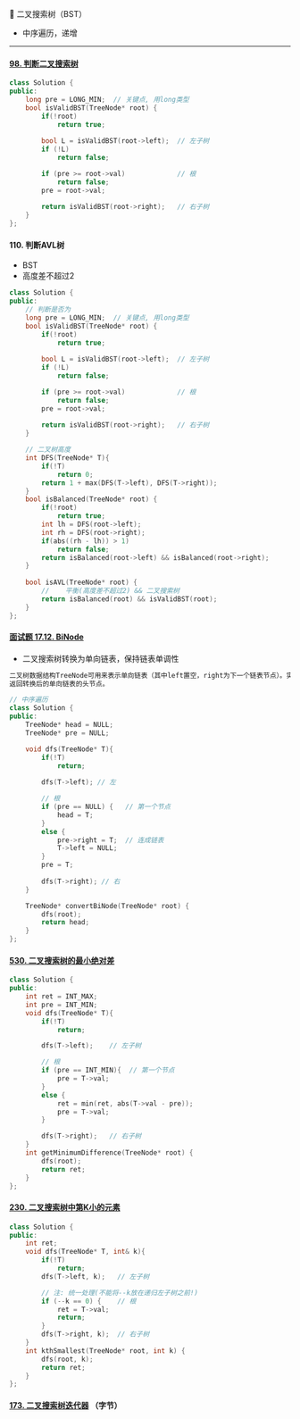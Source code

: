 :slightly_smiling_face: 二叉搜索树（BST）

- 中序遍历，递增

---

#### [98. 判断二叉搜索树](https://leetcode-cn.com/problems/validate-binary-search-tree/)

```c++
class Solution {
public:
    long pre = LONG_MIN;  // 关键点, 用long类型
    bool isValidBST(TreeNode* root) {
        if(!root)
            return true;
        
        bool L = isValidBST(root->left);  // 左子树
        if (!L)
            return false;

        if (pre >= root->val)             // 根
            return false;
        pre = root->val;
        
        return isValidBST(root->right);   // 右子树
    }
};
```

#### 110. 判断AVL树

- BST
- 高度差不超过2

```c++
class Solution {
public:
    // 判断是否为
    long pre = LONG_MIN;  // 关键点, 用long类型
    bool isValidBST(TreeNode* root) {
        if(!root)
            return true;
        
        bool L = isValidBST(root->left);  // 左子树
        if (!L)
            return false;

        if (pre >= root->val)             // 根
            return false;
        pre = root->val;
        
        return isValidBST(root->right);   // 右子树
    }

    // 二叉树高度
    int DFS(TreeNode* T){
        if(!T)
            return 0;
        return 1 + max(DFS(T->left), DFS(T->right));
    }
    bool isBalanced(TreeNode* root) {
        if(!root)
            return true;
        int lh = DFS(root->left);
        int rh = DFS(root->right);
        if(abs((rh - lh)) > 1)
            return false;
        return isBalanced(root->left) && isBalanced(root->right);
    }
    
    bool isAVL(TreeNode* root) {
        //    平衡(高度差不超过2) && 二叉搜索树
    	return isBalanced(root) && isValidBST(root);
    }
};
```



#### [面试题 17.12. BiNode](https://leetcode-cn.com/problems/binode-lcci/)

- 二叉搜索树转换为单向链表，保持链表单调性

```c++
二叉树数据结构TreeNode可用来表示单向链表（其中left置空，right为下一个链表节点）。实现一个方法，把二叉搜索树转换为单向链表，要求依然符合二叉搜索树的性质，转换操作应是原址的，也就是在原始的二叉搜索树上直接修改。
返回转换后的单向链表的头节点。
```

```c++
// 中序遍历
class Solution {
public:
    TreeNode* head = NULL;
    TreeNode* pre = NULL;

    void dfs(TreeNode* T){
        if(!T)
            return;
        
        dfs(T->left); // 左

        // 根
        if (pre == NULL) {   // 第一个节点
            head = T;
        }
        else {
            pre->right = T;  // 连成链表
            T->left = NULL;
        }
        pre = T;
        
        dfs(T->right); // 右
    }

    TreeNode* convertBiNode(TreeNode* root) {
        dfs(root);
        return head;
    }
};
```



#### [530. 二叉搜索树的最小绝对差](https://leetcode-cn.com/problems/minimum-absolute-difference-in-bst/)

```c++
class Solution {
public:
    int ret = INT_MAX;
    int pre = INT_MIN;
    void dfs(TreeNode* T){
        if(!T)
            return;

        dfs(T->left);    // 左子树

        // 根
        if (pre == INT_MIN){  // 第一个节点
            pre = T->val;
        }
        else {
            ret = min(ret, abs(T->val - pre));
            pre = T->val;
        }

        dfs(T->right);   // 右子树
    }
    int getMinimumDifference(TreeNode* root) {
        dfs(root);
        return ret;
    }
};
```



#### [230. 二叉搜索树中第K小的元素](https://leetcode-cn.com/problems/kth-smallest-element-in-a-bst/)

```c++
class Solution {
public:
    int ret;
    void dfs(TreeNode* T, int& k){
        if(!T)
            return;
        dfs(T->left, k);   // 左子树

        // 注: 统一处理(不能将--k放在递归左子树之前!)
        if (--k == 0) {    // 根
            ret = T->val;
            return;
        }      
        dfs(T->right, k);  // 右子树
    }
    int kthSmallest(TreeNode* root, int k) {
        dfs(root, k);
        return ret;        
    }
};
```

#### [173. 二叉搜索树迭代器](https://leetcode-cn.com/problems/binary-search-tree-iterator/) （字节）

```c++

```

